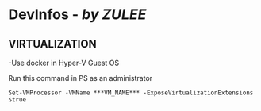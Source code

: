 # DevInfos - *by ZULEE*

## VIRTUALIZATION

-Use docker in Hyper-V Guest OS

  Run this command in PS as an administrator
  
  `Set-VMProcessor -VMName ***VM_NAME*** -ExposeVirtualizationExtensions $true`
  
